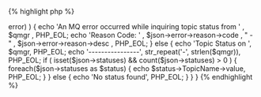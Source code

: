 {% highlight php %}
<?php
/*
 * This sample will show all topic statuses from a queuemanager.
 * MQWeb runs on localhost and is listening on port 8081. 
 */
if ( count($argv) < 2 ) {
	echo 'Please pass a queuemanager name as argument', PHP_EOL;
	exit;
}

$qmgr = $argv[1];

$url = 'http://localhost:8081/api/tpstatus/inquire/' . $qmgr . '/*';

$curl = curl_init();
curl_setopt($curl, CURLOPT_URL, $url);
curl_setopt($curl, CURLOPT_RETURNTRANSFER, 1);

if ( ($response = curl_exec($curl)) === false )	{
	$err = curl_error($curl);
	echo 'An HTTP error occurred while getting topic status information from '
		, $qmgr
		, ': '
		, $err
		, PHP_EOL;
}
else {
	$json = json_decode($response);
	
	// When there is an error object returned, something went wrong with
	// the WebSphere MQ command.
	if ( isset($json->error) ) {
		echo 'An MQ error occurred while inquiring topic status from '
			, $qmgr
			, PHP_EOL;
		echo 'Reason Code: '
			,	$json->error->reason->code
			, " - "
			, $json->error->reason->desc
			, PHP_EOL;
	}
	else {
		echo 'Topic Status on ', $qmgr, PHP_EOL;
		echo '----------------', str_repeat('-', strlen($qmgr)), PHP_EOL;
		if ( isset($json->statuses) && count($json->statuses) > 0 ) {
			foreach($json->statuses as $status)
			{
				echo $status->TopicName->value, PHP_EOL;
			}
		}
		else
		{
			echo 'No status found', PHP_EOL;
		}
	}
}
{% endhighlight %}
